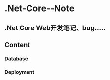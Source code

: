 # .Net-Core--Note
.Net Core Web开发笔记、bug.....
--------------
## Content
### Database

### Deployment


